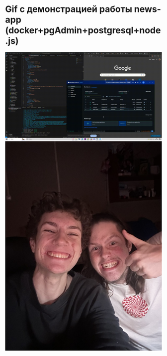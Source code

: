 # Gif с демонстрацией работы news-app (docker+pgAdmin+postgresql+node.js)
 ![](https://github.com/gleb-kad/news/blob/README/records/news.gif)
![](https://github.com/gleb-kad/news/blob/README/records/photo_2024-12-02_05-11-45.jpg)
